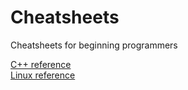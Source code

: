 # Cheatsheets
Cheatsheets for beginning programmers

[C++ reference](https://github.com/abc123me/Cheatsheets/blob/master/cpp.md)<br>
[Linux reference](https://github.com/abc123me/Cheatsheets/wiki/Linux)
